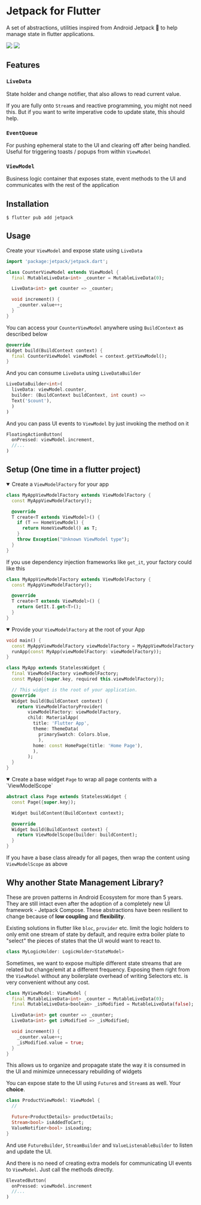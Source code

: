 # Jetpack for Flutter
A set of abstractions, utilities inspired from Android Jetpack 🚀 to help manage state in flutter applications.

<p>
  <a href="https://github.com/praja/jetpack/blob/main/LICENSE"><img src="https://img.shields.io/badge/LICENSE-BSD%203-green" /></a>
  <a href="https://pub.dev/packages/jetpack"><img src="https://img.shields.io/badge/pub-v1.0.8-blue" /></a>
</p>

## Features
### `LiveData`
State holder and change notifier, that also allows to read current value.

If you are fully onto `Stream`s and reactive programming, you might not need this. But if you want to write imperative code to update state, this should help.

### `EventQueue`
For pushing ephemeral state to the UI and clearing off after being handled. Useful for triggering toasts / popups from within `ViewModel`

### `ViewModel`
Business logic container that exposes state, event methods to the UI and communicates with the rest of the application

## Installation
`$ flutter pub add jetpack`

## Usage
Create your `ViewModel` and expose state using `LiveData`
```dart
import 'package:jetpack/jetpack.dart';

class CounterViewModel extends ViewModel {
  final MutableLiveData<int> _counter = MutableLiveData(0);

  LiveData<int> get counter => _counter;

  void increment() {
    _counter.value++;
  }
}
```

You can access your `CounterViewModel` anywhere using `BuildContext` as described below

```dart
@override
Widget build(BuildContext context) {
  final CounterViewModel viewModel = context.getViewModel();
}
```

And you can consume `LiveData` using `LiveDataBuilder`
```dart
LiveDataBuilder<int>(
  liveData: viewModel.counter,
  builder: (BuildContext buildContext, int count) =>
  Text('$count'),
  )
)
```

And you can pass UI events to `ViewModel` by just invoking the method on it
```dart
FloatingActionButton(
  onPressed: viewModel.increment,
  //...
)
```

## Setup (One time in a flutter project)

<details open>
<summary>Create a <code>ViewModelFactory</code> for your app</summary>

```dart
class MyAppViewModelFactory extends ViewModelFactory {
  const MyAppViewModelFactory();

  @override
  T create<T extends ViewModel>() {
    if (T == HomeViewModel) {
      return HomeViewModel() as T;
    }
    throw Exception("Unknown ViewModel type");
  }
}
```

If you use dependency injection frameworks like `get_it`, your factory could like this
```dart
class MyAppViewModelFactory extends ViewModelFactory {
  const MyAppViewModelFactory();

  @override
  T create<T extends ViewModel>() {
    return GetIt.I.get<T>();
  }
}
```

</details>

<details open>
<summary>Provide your <code>ViewModelFactory</code> at the root of your App</summary>

```dart
void main() {
  const MyAppViewModelFactory viewModelFactory = MyAppViewModelFactory();
  runApp(const MyApp(viewModelFactory: viewModelFactory));
}

class MyApp extends StatelessWidget {
  final ViewModelFactory viewModelFactory;
  const MyApp({super.key, required this.viewModelFactory});

  // This widget is the root of your application.
  @override
  Widget build(BuildContext context) {
    return ViewModelFactoryProvider(
        viewModelFactory: viewModelFactory,
        child: MaterialApp(
          title: 'Flutter App',
          theme: ThemeData(
            primarySwatch: Colors.blue,
            ),
          home: const HomePage(title: 'Home Page'),
          ),
        );
  }
}
```

</details>

<details open>
<summary>Create a base widget <code>Page</code> to wrap all page contents with a `ViewModelScope`</summary>

```dart
abstract class Page extends StatelessWidget {
  const Page({super.key});

  Widget buildContent(BuildContext context);

  @override
  Widget build(BuildContext context) {
    return ViewModelScope(builder: buildContent);
  }
}
```

If you have a base class already for all pages, then wrap the content using `ViewModelScope` as above

</details>

## Why another State Management Library?
These are proven patterns in Android Ecosystem for more than 5 years. They are still intact even after the adoption of a completely new UI framework - Jetpack Compose. These abstractions have been resilient to change because of **low coupling** and **flexibility**.

Existing solutions in flutter like `bloc`, `provider` etc. limit the logic holders to only emit one stream of state by default, and require extra boiler plate to "select" the pieces of states that the UI would want to react to.

```dart
class MyLogicHolder: LogicHolder<StateModel>
```

Sometimes, we want to expose multiple different state streams that are related but change/emit at a different frequency. Exposing them right from the `ViewModel` without any boilerplate overhead of writing Selectors etc. is very convenient without any cost.

```dart
class MyViewModel: ViewModel {
  final MutableLiveData<int> _counter = MutableLiveData(0);
  final MutableLiveData<boolean> _isModified = MutableLiveData(false);

  LiveData<int> get counter => _counter;
  LiveData<int> get isModified => _isModified;

  void increment() {
    _counter.value++;
    _isModified.value = true;
  }
}
```

This allows us to organize and propagate state the way it is consumed in the UI and minimize unnecessary rebuilding of widgets

You can expose state to the UI using `Future`s and `Stream`s as well. Your **choice**.
```dart
class ProductViewModel: ViewModel {
  //

  Future<ProductDetails> productDetails;
  Stream<bool> isAddedToCart;
  ValueNotifier<bool> isLoading;
}
```
And use `FutureBuilder`, `StreamBuilder` and `ValueListenableBuilder` to listen and update the UI.

And there is no need of creating extra models for communicating UI events to `ViewModel`. Just call the methods directly.
```dart
ElevatedButton(
  onPressed: viewModel.increment
  //...
)
```

